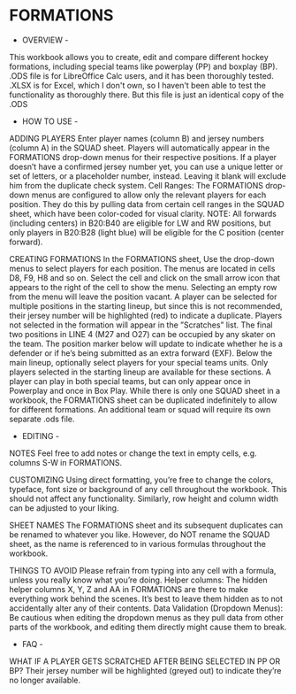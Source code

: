 # FORMATIONS

- OVERVIEW -

This workbook allows you to create, edit and compare different hockey formations, including special teams like powerplay (PP) and boxplay (BP). 
.ODS file is for LibreOffice Calc users, and it has been thoroughly tested.
.XLSX is for Excel, which I don't own, so I haven't been able to test the functionality as thoroughly there. But this file is just an identical copy of the .ODS

- HOW TO USE -

ADDING PLAYERS
Enter player names (column B) and jersey numbers (column A) in the SQUAD sheet. Players will automatically appear in the FORMATIONS drop-down menus for their respective positions.
If a player doesn’t have a confirmed jersey number yet, you can use a unique letter or set of letters, or a placeholder number, instead. Leaving it blank will exclude him from the duplicate check system.
Cell Ranges: The FORMATIONS drop-down menus are configured to allow only the relevant players for each position. They do this by pulling data from certain cell ranges in the SQUAD sheet, which have been color-coded for visual clarity.
NOTE: All forwards (including centers) in B20:B40 are eligible for LW and RW positions, but only players in B20:B28 (light blue) will be eligible for the C position (center forward).

CREATING FORMATIONS
In the FORMATIONS sheet, Use the drop-down menus to select players for each position. The menus are located in cells D8, F9, H8 and so on. Select the cell and click on the small arrow icon that appears to the right of the cell to show the menu.
Selecting an empty row from the menu will leave the position vacant.
A player can be selected for multiple positions in the starting lineup, but since this is not recommended, their jersey number will be highlighted (red) to indicate a duplicate.
Players not selected in the formation will appear in the ”Scratches” list.
The final two positions in LINE 4 (M27 and O27) can be occupied by any skater on the team. The position marker below will update to indicate whether he is a defender or if he’s being submitted as an extra forward (EXF).
Below the main lineup, optionally select players for your special teams units. Only players selected in the starting lineup are available for these sections. A player can play in both special teams, but can only appear once in Powerplay and once in Box Play.
While there is only one SQUAD sheet in a workbook, the FORMATIONS sheet can be duplicated indefinitely to allow for different formations.
An additional team or squad will require its own separate .ods file.


- EDITING -

NOTES
Feel free to add notes or change the text in empty cells, e.g. columns S-W in FORMATIONS.

CUSTOMIZING
Using direct formatting, you’re free to change the colors, typeface, font size or background of any cell throughout the workbook. This should not affect any functionality.
Similarly, row height and column width can be adjusted to your liking.

SHEET NAMES
The FORMATIONS sheet and its subsequent duplicates can be renamed to whatever you like.
However, do NOT rename the SQUAD sheet, as the name is referenced to in various formulas throughout the workbook.

THINGS TO AVOID
Please refrain from typing into any cell with a formula, unless you really know what you’re doing.
Helper columns: The hidden helper columns X, Y, Z and AA in FORMATIONS are there to make everything work behind the scenes. It’s best to leave them hidden as to not accidentally alter any of their contents.
Data Validation (Dropdown Menus): Be cautious when editing the dropdown menus as they pull data from other parts of the workbook, and editing them directly might cause them to break.


- FAQ -

WHAT IF A PLAYER GETS SCRATCHED AFTER BEING SELECTED IN PP OR BP?
Their jersey number will be highlighted (greyed out) to indicate they’re no longer available.

